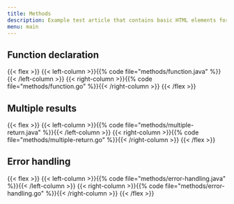 ```yaml
---
title: Methods
description: Example test article that contains basic HTML elements for text formatting on the Web.
menu: main
---
```


## Function declaration

{{< flex >}}
{{< left-column >}}{{% code file="methods/function.java" %}}{{< /left-column >}}
{{< right-column >}}{{% code file="methods/function.go" %}}{{< /right-column >}}
{{< /flex >}}

## Multiple results

{{< flex >}}
{{< left-column >}}{{% code file="methods/multiple-return.java" %}}{{< /left-column >}}
{{< right-column >}}{{% code file="methods/multiple-return.go" %}}{{< /right-column >}}
{{< /flex >}}

## Error handling

{{< flex >}}
{{< left-column >}}{{% code file="methods/error-handling.java" %}}{{< /left-column >}}
{{< right-column >}}{{% code file="methods/error-handling.go" %}}{{< /right-column >}}
{{< /flex >}}
